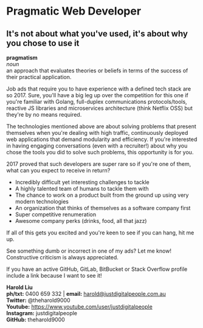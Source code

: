 Pragmatic Web Developer
======

## It's not about what you've used, it's about why you chose to use it

**pragmatism**</br>
*noun*</br>
an approach that evaluates theories or beliefs in terms of the success of their practical application.</br>

Job ads that require you to have experience with a defined tech stack are so 2017. Sure, you'll have a big leg up over the competition for this one if you're familiar with Golang, full-duplex communications protocols/tools, reactive JS libraries and microservices architecture (think Netflix OSS) but they're by no means required.

The technologies mentioned above are about solving problems that present themselves when you're dealing with high traffic, continuously deployed web applications that demand modularity and efficiency. If you're interested in having engaging conversations (even with a recruiter!) about why you chose the tools you did to solve such problems, this opportunity is for you.

2017 proved that such developers are super rare so if you're one of them, what can you expect to receive in return?

* Incredibly difficult yet interesting challenges to tackle
* A highly talented team of humans to tackle them with
* The chance to work on a product built from the ground up using very modern technologies
* An organization that thinks of themselves as a software company first
* Super competitive renumeration
* Awesome company perks (drinks, food, all that jazz)

If all of this gets you excited and you're keen to see if you can hang, hit me up. 

See something dumb or incorrect in one of my ads? Let me know! Constructive criticism is always appreciated.

If you have an active GitHub, GitLab, BitBucket or Stack Overflow profile include a link because I want to see it!

**Harold Liu**</br>
**ph/txt:** 0400 659 332 | **email:** harold@justdigitalpeople.com.au</br>
**Twitter:** @theharold9000</br>
**Youtube:** <https://www.youtube.com/user/justdigitalpeople></br>
**Instagram:** justdigitalpeople</br>
**GitHub:** theharold9000</br>